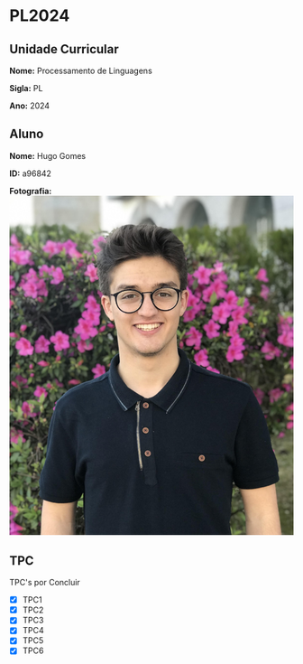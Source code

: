 # PL2024

## Unidade Curricular
**Nome:** Processamento de Linguagens

**Sigla:** PL

**Ano:** 2024

## Aluno
**Nome:** Hugo Gomes

**ID:** a96842

**Fotografia:** 
![OI](./SouLindo.jpg)


## TPC
TPC's por Concluir
- [X] TPC1
- [X] TPC2
- [X] TPC3
- [X] TPC4
- [X] TPC5
- [X] TPC6
